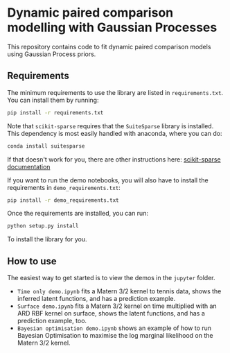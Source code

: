 # Dynamic paired comparison modelling with Gaussian Processes

This repository contains code to fit dynamic paired comparison models using
Gaussian Process priors.

## Requirements

The minimum requirements to use the library are listed in `requirements.txt`.
You can install them by running:

```bash
pip install -r requirements.txt
```

Note that `scikit-sparse` requires that the `SuiteSparse` library is installed.
This dependency is most easily handled with anaconda, where you can do:

```bash
conda install suitesparse
```

If that doesn't work for you, there are other instructions here: [scikit-sparse
documentation](https://scikit-sparse.readthedocs.io/en/latest/overview.html#requirements)

If you want to run the demo notebooks, you will also have to install the
requirements in `demo_requirements.txt`:

```bash
pip install -r demo_requirements.txt
```

Once the requirements are installed, you can run:

```bash
python setup.py install
```

To install the library for you.

## How to use

The easiest way to get started is to view the demos in the `jupyter` folder.

* `Time only demo.ipynb` fits a Matern 3/2 kernel to tennis data, shows the
  inferred latent functions, and has a prediction example.
* `Surface demo.ipynb` fits a Matern 3/2 kernel on time multiplied with an ARD
  RBF kernel on surface, shows the latent functions, and has a prediction
  example, too.
* `Bayesian optimisation demo.ipynb` shows an example of how to run Bayesian
  Optimisation to maximise the log marginal likelihood on the Matern 3/2 kernel.
